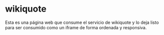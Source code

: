 # wikiquote
Esta es una página web que consume el servicio de wikiquote y lo deja listo para ser consumido como un iframe de forma ordenada y responsiva.
